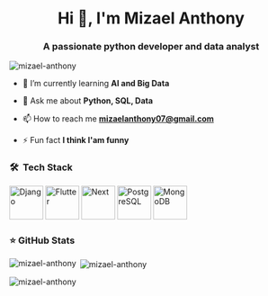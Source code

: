 <h1 align="center">Hi 👋, I'm Mizael Anthony</h1>
<h3 align="center">A passionate python developer and data analyst </h3>

<p align="left"> <img src="https://komarev.com/ghpvc/?username=mizael-anthony&label=Profile%20views&color=0e75b6&style=flat" alt="mizael-anthony" /> </p>

- 🌱 I’m currently learning **AI and Big Data**

- 💬 Ask me about **Python, SQL, Data**

- 📫 How to reach me **mizaelanthony07@gmail.com**

- ⚡ Fun fact **I think I'am funny**

<h3> 🛠️ &nbsp;Tech Stack</h3>

<p align="left">
<img src="https://cdn.jsdelivr.net/gh/devicons/devicon/icons/django/django-plain.svg" alt="Django"  width="60"/>
<img src="https://cdn.jsdelivr.net/gh/devicons/devicon/icons/flutter/flutter-original.svg" alt="Flutter"  width="60"/>
<img src="https://cdn.jsdelivr.net/gh/devicons/devicon/icons/nextjs/nextjs-original.svg"  alt="Next" width="60"/>
<img src="https://cdn.jsdelivr.net/gh/devicons/devicon/icons/postgresql/postgresql-original.svg" alt="PostgreSQL"  width="60"/>
<img src="https://cdn.jsdelivr.net/gh/devicons/devicon/icons/mongodb/mongodb-original.svg" alt="MongoDB"   width="60"/>
</p>

<h3>⭐ GitHub Stats</h3>

<p><img align="left" src="https://github-readme-stats.vercel.app/api/top-langs?username=mizael-anthony&show_icons=true&locale=en&layout=compact" alt="mizael-anthony" /></p>

<p>&nbsp;<img align="center" src="https://github-readme-stats.vercel.app/api?username=mizael-anthony&show_icons=true&locale=en" alt="mizael-anthony" /></p>

<p><img align="center" src="https://github-readme-streak-stats.herokuapp.com/?user=mizael-anthony&" alt="mizael-anthony" /></p>

